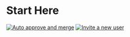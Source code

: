 # Start Here
[![Auto approve and merge](https://github.com/ITESO-Ulab/start-here/actions/workflows/Asistencia.yml/badge.svg)](https://github.com/ITESO-Ulab/start-here/actions/workflows/Asistencia.yml)
[![Invite a new user](https://github.com/ITESO-Ulab/start-here/actions/workflows/invite-by-star.yml/badge.svg)](https://github.com/ITESO-Ulab/start-here/actions/workflows/invite-by-star.yml)

